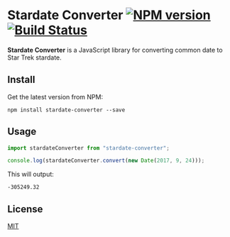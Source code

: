 # Stardate Converter [![NPM version](https://img.shields.io/npm/v/stardate-converter.svg)](https://npmjs.com/package/stardate-converter) [![Build Status](https://travis-ci.org/zeroturnaround/stardate-converter.svg?branch=master)](https://travis-ci.org/zeroturnaround/stardate-converter)

**Stardate Converter** is a JavaScript library for converting common date to Star Trek stardate.

## Install

Get the latest version from NPM:

```
npm install stardate-converter --save
```

## Usage

```js
import stardateConverter from "stardate-converter";

console.log(stardateConverter.convert(new Date(2017, 9, 24)));
```

This will output:

```
-305249.32
```

## License

[MIT](https://github.com/zeroturnaround/stardate-converter/blob/master/LICENSE)
